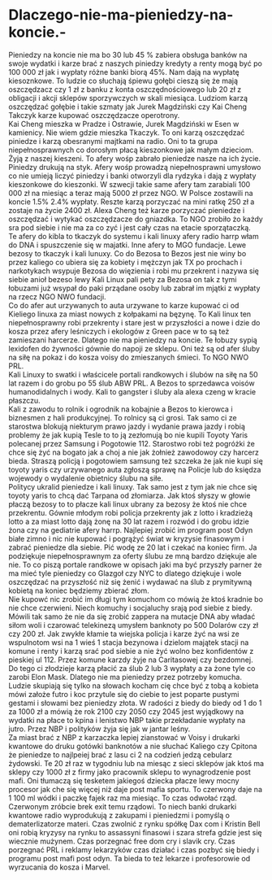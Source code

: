 # Dlaczego-nie-ma-pieniedzy-na-koncie.-
Pieniedzy na koncie nie ma bo 30 lub 45 % zabiera obsługa banków na swoje wydatki i karze brać z naszych piniedzy kredyty a renty mogą być po 100 000 zł jak i wypłaty różne banki biorą 45%. Nam dają na wypłatę kiesoznkowe. 
To ludzie co słuchają śpiewu gołębi cieszą się że mają oszczędzacz czy 1 zł z banku z konta oszczędnościowego lub 20 zł z obligacji i akcji sklepów sporzywczych w skali miesiąca. 
Ludziom karzą oszczędzać gołębie i takie szmaty jak Jurek Magdziński czy Kai Cheng Takczyk karze kupować oszczędzacze operotrony.  
Kai Cheng mieszka w Pradze i Ostrawie, Jurek Magdziński w Esen w kamienicy. Nie wiem gdzie mieszka Tkaczyk. To oni karzą oszczędzać piniedze i karzą obesranymi majtkami na radio. 
Oni to ta grupa niepełnosprawnych co dorosłym płacą kieszonkowe jak małym dzieciom. 
Żyją z naszej kieszeni. 
To afery wośp zabrało pieniedze nasze na ich życie. 
Piniedzy drukują na styk. 
Afery wośp prowadzą niepełnosprawni umysłowo co nie umieją liczyć piniedzy i banki otworzyli dla rydzyka i dają z wypłaty kieszonkowe do kieszonki. 
W szwecji takie same afery tam zarabiali 100 000 zł na miesiąc a teraz mają 5000 zł przez NGO. W Polsce zostawili na koncie 1.5% 2.4% wypłaty. Reszte karzą porzyczać na mini ratkę 250 zł a zostaje na życie 2400 zł. 
Alexa Cheng też karze porzyczać pieniedze i oszczędzać i wytykać oszczędzacze do gniazdka.  To NGO zrobiło żo każdy sra pod siebie i nie ma za co zyć i jest cały czas na etacie sporzątaczką.  
Te afery do kibla to tkaczyk do systemu i kali linuxy afery radio harrp włam do DNA i spuszczenie się w majatki. Inne afery to MGO fundacje. 
Lewe bezosy to tkaczyk i kali lunuxy. 
Co do Bezosa to Bezos jest nie winy bo przez kaliego co ubiera się za kobiety i mężczyn jak TX po prochach i narkotykach wsypuje Bezosa do więzienia i robi mu przekrent i nazywa się siebie anioł bezeso lewy Kali Linux pali pety za Bezosa on tak z tymi łobuzami już wsypał do paki prządane osoby lub zabrał im mjątki z wypłaty na rzecz NGO NWO fundacji.  
Co do afer aut urzywanych to auta urzywane to karze kupować ci od Kieliego linuxa za miast nowych z kołpakami na bęzynę.  To Kali linux ten niepełnosprawny robi przekrenty i stare jest w przyszłości a nowe i dzie do kosza przez afery leśniczych i ekologów z Green pace w to są też zamieszani harcerze.  Dlatego nie ma pieniedzy na koncie. 
Te łobuzy sypią lexidofen do żywności gównie do napoji ze sklepu. 
Oni też są od afer śluby na siłę na pokaz i do kosza voisy do zmieszanych śmieci. To NGO NWO PRL.   
Kali Linuxy to swatki i właścicele portali randkowych i ślubów na siłę na 50 lat razem i do grobu po 55 ślub ABW PRL. A Bezos to sprzedawca voisów humanodidalnych i wody. Kali to gangster i śluby ala alexa czeng w kracie płaszczu.  
Kali z zawodu to rolnik i ogrodnik na kobajnie a Bezos to kierowca i biznesmen z hali produkcyjnej. To rolnicy są ci grosi. 
Tak samo ci ze starostwa blokują niekturym prawo jazdy i wydanie prawa jazdy i robią problemy że jak kupią Tesle to to ją zezłomują bo nie kupili Toyoty Yaris polecanej przez Samsung i Pogotowie 112. 
Starostwo robi też pogróżki że chce się żyć na bogato jak a choj a nie jak żołnież zawodowoy czy harcerz bieda. Straszą policją i pogotowiem samsung też szczeka że jak nie kupi się toyoty yaris czy urzywanego auta zgłoszą sprawę na Policje lub do księdza wojewody o wydalenie obietnicy ślubu na siłe.  
Politycy ukralid pieniedze i kali linuxy. 
Tak samo jest z tym jak nie chce się toyoty yaris to chcą dać Tarpana od złomiarza. Jak ktoś słyszy w głowie płaczą bezosy to to płacze kali linux ubrany za bezosy że  ktoś nie chce przekrentu. Gównie młodym robi policja przekrenty jak z lotto i kradzieżą lotto a za miast lotto dają żonę na 30 lat razem i rozwód i do grobu idzie żona czy na gediatrie afery harrp. 
Najlepiej zrobić im program post Odyn białe zimno i nic nie kupować i pogrążyć świat w kryzysie finasowym i zabrać pieniedze dla siebie. Pić wodę ze 20 lat i czekać na koniec firm. 
Ja podziękuje niepełnosprawnym za oferty ślubu ze mną bardzo dziękuje ale nie. 
To co piszą portale randkowe w opisach jaki ma być przyszły parner że ma mieć tyle pieniedzy co Glazgoł czy NYC to dlatego dziękuje i wole oszczędzać na przyszłość niż się żenić i wydawać na ślub z prymitywną kobietą na koniec będziemy zbierać złom.  
Nie kupowć nic zrobić im długi tym komuchom co mówią że ktoś kradnie bo nie chce czerwieni. Niech komuchy i socjaluchy srają pod siebie z biedy. 
Mówili tak samo że nie da się zrobić zappera na mutacje DNA aby władać siłom woli i czarować telekinezą umysłem banknoty po 500 Dolarów czy zł czy 200 zł. Jak zwykłe kłamie ta wiejska policja i karze żyć na wsi ze wspulnotom wsi na 1 wieś 1 stacja bezynowa i dzielom majątek stacji na komune i renty i karzą srać pod siebie a nie żyć wolno bez konfidentów z pieskiej ul 112.  Przez komune karzdy żyje na Caritasowej czy bezdomnej. 
Do tego ci złodzieje karzą płacić za ślub 2 lub 3 wypłaty a za żone tyle co zarobi Elon Mask. Dlatego nie ma pieniedzy przez potrzeby komucha. 
Ludzie skupiają się tylko na słowach kocham cię chce być z tobą a kobieta mówi założe futro i koc przytule się do ciebie to jest poparte pustymi gestami i słowami bez pieniedzy złota. W radości z biedy do biedy od 1 do 1 za 1000 zł a mówią że rok 2100 czy 2050 czy 2045 jest wyjądkowy na wydatki na płace to kpina i lenistwo NBP takie przekładanie wypłaty na jutro. Przez NBP i polityków żyja się jak w jantar leśny.  
Za miast brać z NBP z karzaczka lepiej zianstować w Voisy i drukarki kwantowe do druku gotówki banknotów a nie słuchać Kaliego czy Cpitona że pieniedze to najlpeiej brać z lasu ci 2 na codzień jedzą cebularz żydowski. 
Te 20 zł raz w tygodniu lub na miesąc z sieci sklepów jak ktoś ma sklepy czy 1000 zł z firmy jako pracownik sklepu to wynagrodzenie post mafi. Oni tłumaczą się tesketem jakiegoś dziecka płacze lewy mocny procesor jak che się więcej niż daje post mafia sportu. 
To czerwony daje na 1 100 ml wódki i paczkę fajek raz ma miesiąc. To czas odwołać rząd. 
Czerwonym zróbcie brek exit temu rządowi. 
To niech banki drukarki kwantowe radio wyprodukują z zakupami i pieniedzmi i pomyślą o dematerlizatorze materi. 
Czas zwolnić z rynku spółkę Dax com i Kristin Bell oni robią kryzysy na rynku to assassyni finasowi i szara strefa gdzie jest się wiecznie mużynem.  Czas porzegnać free dom cry i slavik cry. 
Czas porzegnać PRL i reklamy lekarzyków czas działać i czas pozbyć się biedy i programu post mafi post odyn. 
Ta bieda to też lekarze i profesorowie od wyrzucania do kosza i Marvel. 
